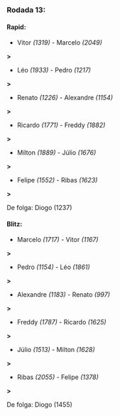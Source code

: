 ### Rodada 13:

#### Rapid:

* Vitor *(1319)*     -     Marcelo *(2049)*

 **>** 
* Léo *(1933)*     -     Pedro *(1217)*

 **>** 
* Renato *(1226)*     -     Alexandre *(1154)*

 **>** 
* Ricardo *(1771)*     -     Freddy *(1882)*

 **>** 
* Milton *(1889)*     -     Júlio *(1676)*

 **>** 
* Felipe *(1552)*     -     Ribas *(1623)*

 **>** 

De folga: Diogo (1237)

#### Blitz:

* Marcelo *(1717)*     -     Vitor *(1167)*

 **>** 
* Pedro *(1154)*     -     Léo *(1861)*

 **>** 
* Alexandre *(1183)*     -     Renato *(997)*

 **>** 
* Freddy *(1787)*     -     Ricardo *(1625)*

 **>** 
* Júlio *(1513)*     -     Milton *(1628)*

 **>** 
* Ribas *(2055)*     -     Felipe *(1378)*

 **>** 

De folga: Diogo (1455)

